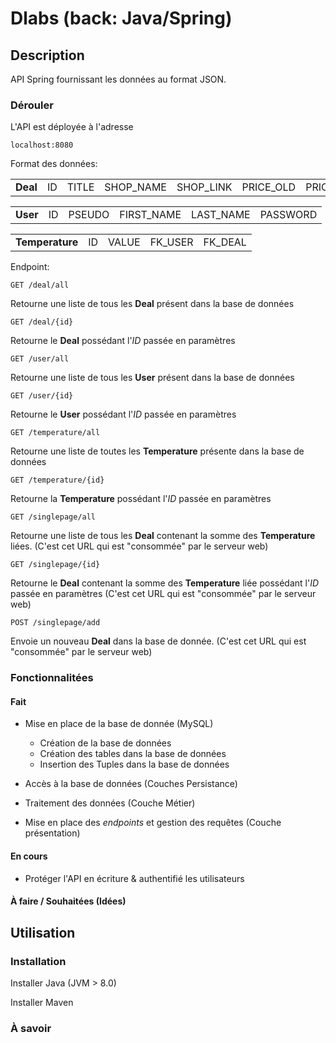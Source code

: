 # Dlabs (back: Java/Spring)

## Description

API Spring fournissant les données au format JSON.

### Dérouler

L'API est déployée à l'adresse
```
localhost:8080
```

Format des données:

<table>
    <tr>
        <td><b>Deal</b></td><td>ID</td><td>TITLE</td><td>SHOP_NAME</td><td>SHOP_LINK</td>
        <td>PRICE_OLD</td><td>PRICE_NEW</td><td>PROMO_CODE</td><td>DATE_POST</td>
        <td>IMG_URL</td><td>DESCRIPTION</td><td>FK_CREATOR</td>
    </tr>
</table>

<table>
    <tr>
        <td><b>User</b></td><td>ID</td><td>PSEUDO</td><td>FIRST_NAME</td>
        <td>LAST_NAME</td><td>PASSWORD</td>
    </tr>
</table>

<table>
    <tr>
        <td><b>Temperature</b></td><td>ID</td><td>VALUE</td><td>FK_USER</td>
        <td>FK_DEAL</td>
    </tr>
</table>

Endpoint:
```
GET /deal/all
```
Retourne une liste de tous les **Deal** présent dans la base de données

```
GET /deal/{id}
```
Retourne le **Deal** possédant l'*ID* passée en paramètres

```
GET /user/all
```
Retourne une liste de tous les **User** présent dans la base de données

```
GET /user/{id}
```
Retourne le **User** possédant l'*ID* passée en paramètres

```
GET /temperature/all
```
Retourne une liste de toutes les **Temperature** présente dans la base de données

```
GET /temperature/{id}
```
Retourne la **Temperature** possédant l'*ID* passée en paramètres

```
GET /singlepage/all
```
Retourne une liste de tous les **Deal** contenant la somme des **Temperature** liées.
(C'est cet URL qui est "consommée" par le serveur web)

```
GET /singlepage/{id}
```
Retourne le **Deal** contenant la somme des **Temperature** liée possédant l'*ID* passée en paramètres
(C'est cet URL qui est "consommée" par le serveur web)

```
POST /singlepage/add
```
Envoie un nouveau **Deal** dans la base de donnée.
(C'est cet URL qui est "consommée" par le serveur web)

### Fonctionnalitées

#### Fait

* Mise en place de la base de donnée (MySQL)
    * Création de la base de données
    * Création des tables dans la base de données
    * Insertion des Tuples dans la base de données
    
* Accès à la base de données (Couches Persistance)
* Traitement des données (Couche Métier)
* Mise en place des *endpoints* et gestion des requêtes (Couche présentation)

#### En cours

* Protéger l'API en écriture & authentifié les utilisateurs

#### À faire / Souhaitées (Idées)

## Utilisation

### Installation

Installer Java (JVM > 8.0)

Installer Maven

### À savoir






